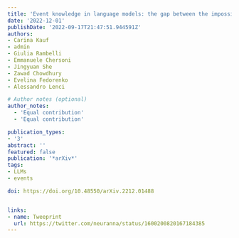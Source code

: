 ```yaml
---
title: 'Event knowledge in language models: the gap between the impossible and the unlikely'
date: '2022-12-01'
publishDate: '2022-09-17T21:47:51.944591Z'
authors:
- Carina Kauf
- admin
- Giulia Rambelli
- Emmanuele Chersoni
- Jingyuan She
- Zawad Chowdhury
- Evelina Fedorenko
- Alessandro Lenci

# Author notes (optional)
author_notes:
  - 'Equal contribution'
  - 'Equal contribution'

publication_types:
- '3'
abstract: ''
featured: false
publication: '*arXiv*'
tags:
- LLMs
- events

doi: https://doi.org/10.48550/arXiv.2212.01488


links:
- name: Tweeprint
  url: https://twitter.com/neuranna/status/1600200820167184385
---
```

